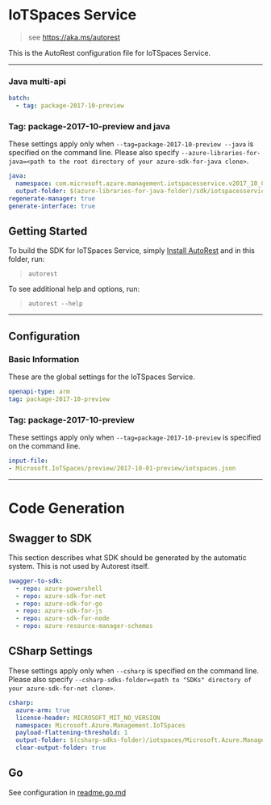# IoTSpaces Service

> see https://aka.ms/autorest

This is the AutoRest configuration file for IoTSpaces Service.

---

### Java multi-api

``` yaml $(java) && $(multiapi)
batch:
  - tag: package-2017-10-preview
```

### Tag: package-2017-10-preview and java

These settings apply only when `--tag=package-2017-10-preview --java` is specified on the command line.
Please also specify `--azure-libraries-for-java=<path to the root directory of your azure-sdk-for-java clone>`.

``` yaml $(tag) == 'package-2017-10-preview' && $(java) && $(multiapi)
java:
  namespace: com.microsoft.azure.management.iotspacesservice.v2017_10_01_preview
  output-folder: $(azure-libraries-for-java-folder)/sdk/iotspacesservice/mgmt-v2017_10_01_preview
regenerate-manager: true
generate-interface: true
```


## Getting Started
To build the SDK for IoTSpaces Service, simply [Install AutoRest](https://aka.ms/autorest/install) and in this folder, run:

> `autorest`

To see additional help and options, run:

> `autorest --help`
---

## Configuration



### Basic Information
These are the global settings for the IoTSpaces Service.

``` yaml
openapi-type: arm
tag: package-2017-10-preview
```


### Tag: package-2017-10-preview

These settings apply only when `--tag=package-2017-10-preview` is specified on the command line.

``` yaml $(tag) == 'package-2017-10-preview'
input-file:
- Microsoft.IoTSpaces/preview/2017-10-01-preview/iotspaces.json
```

---
# Code Generation

## Swagger to SDK

This section describes what SDK should be generated by the automatic system.
This is not used by Autorest itself.

``` yaml $(swagger-to-sdk)
swagger-to-sdk:
  - repo: azure-powershell
  - repo: azure-sdk-for-net
  - repo: azure-sdk-for-go
  - repo: azure-sdk-for-js
  - repo: azure-sdk-for-node
  - repo: azure-resource-manager-schemas
```

## CSharp Settings

These settings apply only when `--csharp` is specified on the command line.
Please also specify `--csharp-sdks-folder=<path to "SDKs" directory of your azure-sdk-for-net clone>`.

``` yaml $(csharp)
csharp:
  azure-arm: true
  license-header: MICROSOFT_MIT_NO_VERSION
  namespace: Microsoft.Azure.Management.IoTSpaces
  payload-flattening-threshold: 1
  output-folder: $(csharp-sdks-folder)/iotspaces/Microsoft.Azure.Management.IoTSpaces/src/Generated
  clear-output-folder: true
```

## Go

See configuration in [readme.go.md](./readme.go.md)



